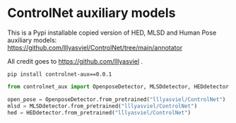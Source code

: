 # ControlNet auxiliary models

This is a Pypi installable copied version of HED, MLSD and Human Pose auxiliary models: https://github.com/lllyasviel/ControlNet/tree/main/annotator

All credit goes to https://github.com/lllyasviel .
```
pip install controlnet-aux==0.0.1
```


```python
from controlnet_aux import OpenposeDetector, MLSDdetector, HEDdetector

open_pose = OpenposeDetector.from_pretrained("lllyasviel/ControlNet")
mlsd = MLSDdetector.from_pretrained("lllyasviel/ControlNet")
hed = HEDdetector.from_pretrained("lllyasviel/ControlNet")
```
